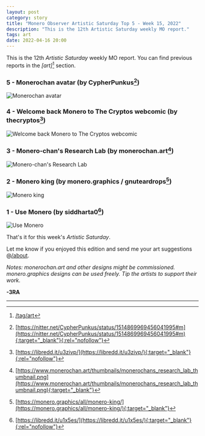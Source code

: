 ```yaml
---
layout: post
category: story
title: "Monero Observer Artistic Saturday Top 5 - Week 15, 2022"
description: "This is the 12th Artistic Saturday weekly MO report."
tags: art
date: 2022-04-16 20:00
---
```


This is the 12th *Artistic Saturday* weekly MO report. You can find previous reports in the *[art]*[^0] section.

### 5 - Monerochan avatar (by CypherPunkus[^1])

![Monerochan avatar](/assets/img/art/22-15/monerochan-avatar.png)

### 4 - Welcome back Monero to The Cryptos webcomic (by thecryptos[^2])

![Welcome back Monero to The Cryptos webcomic](/assets/img/art/22-15/thecryptos-88.png)

### 3 - Monero-chan's Research Lab (by monerochan.art[^3])

![Monero-chan's Research Lab](/assets/img/art/22-15/monerochan-mrl.png)

### 2 - Monero king (by monero.graphics / gnuteardrops[^4])

![Monero king](/assets/img/art/22-15/monero-king.png)

### 1 - Use Monero (by siddharta0[^5])

![Use Monero](/assets/img/art/22-15/use-monero-sidarta0.png)


That's it for this week's *Artistic Saturday*.

Let me know if you enjoyed this edition and send me your art suggestions @[/about](/about). 

*Notes: monerochan.art and other designs might be commissioned. monero.graphics designs can be used freely. Tip the artists to support their work.*


**-3RA** 

---

[^0]: [/tag/art](/tag/art)
[^1]: [https://nitter.net/CypherPunkus/status/1514869969456041995#m](https://nitter.net/CypherPunkus/status/1514869969456041995#m){:target="_blank"}{:rel="nofollow"}
[^2]: [https://libredd.it/u3zivp/](https://libredd.it/u3zivp/){:target="_blank"}{:rel="nofollow"}
[^3]: [https://www.monerochan.art/thumbnails/monerochans_research_lab_thumbnail.png](https://www.monerochan.art/thumbnails/monerochans_research_lab_thumbnail.png){:target="_blank"}
[^4]: [https://monero.graphics/all/monero-king/](https://monero.graphics/all/monero-king/){:target="_blank"}
[^5]: [https://libredd.it/u1x5es/](https://libredd.it/u1x5es/){:target="_blank"}{:rel="nofollow"}
